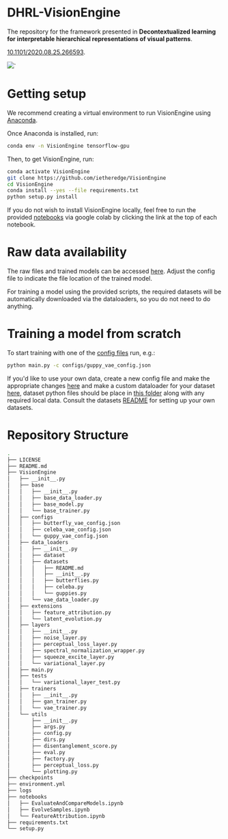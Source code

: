 # DHRL-VisionEngine

The repository for the framework presented in **Decontextualized learning for interpretable hierarchical representations of visual patterns**. 

[10.1101/2020.08.25.266593](https://www.biorxiv.org/content/10.1101/2020.08.25.266593v1).


![](../assets/Overview.png?raw=true)`

# Getting setup
We recommend creating a virtual environment to run VisionEngine using [Anaconda](https://docs.anaconda.com/anaconda/user-guide/getting-started/?gclid=EAIaIQobChMIi5mM5-Hd5wIVhsjeCh1B_AheEAAYASAAEgJ-8PD_BwE).

Once Anaconda is installed, run:
```bash
conda env -n VisionEngine tensorflow-gpu
```
Then, to get VisionEngine, run: 
```bash
conda activate VisionEngine
git clone https://github.com/ietheredge/VisionEngine
cd VisionEngine
conda install --yes --file requirements.txt
python setup.py install
```
If you do not wish to install VisionEngine locally, feel free to run the provided [notebooks](https://github.com/ietheredge/VisionEngine/tree/master/notebooks) via google colab by clicking the link at the top of each notebook.

# Raw data availability
The raw files and trained models can be accessed [here](https://owncloud.gwdg.de/index.php/s/u6RQq20x1MHePl3). Adjust the config file to indicate the file location of the trained model. 

For training a model using the provided scripts, the required datasets will be automatically downloaded via the dataloaders, so you do not need to do anything.

# Training a model from scratch
To start training with one of the [config files](https://github.com/ietheredge/VisionEngine/tree/master/VisionEngine/configs) run, e.g.: 
```bash
python main.py -c configs/guppy_vae_config.json
```
If you'd like to use your own data, create a new config file and make the appropriate changes [here](https://github.com/ietheredge/VisionEngine/tree/master/VisionEngine/configs) and make a custom dataloader for your dataset [here](https://github.com/ietheredge/VisionEngine/tree/master/VisionEngine/data_loaders), dataset python files should be place in [this folder](https://github.com/ietheredge/VisionEngine/tree/master/VisionEngine/data_loaders/datasets) along with any required local data. Consult the datasets [README](https://github.com/ietheredge/VisionEngine/tree/master/VisionEngine/data_loaders/datasets/README.md) for setting up your own datasets. 

# Repository Structure
```bash
.
├── LICENSE
├── README.md
├── VisionEngine
│   ├── __init__.py
│   ├── base
│   │   ├── __init__.py
│   │   ├── base_data_loader.py
│   │   ├── base_model.py
│   │   └── base_trainer.py
│   ├── configs
│   │   ├── butterfly_vae_config.json
│   │   ├── celeba_vae_config.json
│   │   └── guppy_vae_config.json
│   ├── data_loaders
│   │   ├── __init__.py
│   │   ├── dataset
│   │   ├── datasets
│   │   │   ├── README.md
│   │   │   ├── __init__.py
│   │   │   ├── butterflies.py
│   │   │   ├── celeba.py
│   │   │   └── guppies.py
│   │   └── vae_data_loader.py
│   ├── extensions
│   │   ├── feature_attribution.py
│   │   └── latent_evolution.py
│   ├── layers
│   │   ├── __init__.py
│   │   ├── noise_layer.py
│   │   ├── perceptual_loss_layer.py
│   │   ├── spectral_normalization_wrapper.py
│   │   ├── squeeze_excite_layer.py
│   │   └── variational_layer.py
│   ├── main.py
│   ├── tests
│   │   └── variational_layer_test.py
│   ├── trainers
│   │   ├── __init__.py
│   │   ├── gan_trainer.py
│   │   └── vae_trainer.py
│   └── utils
│       ├── __init__.py
│       ├── args.py
│       ├── config.py
│       ├── dirs.py
│       ├── disentanglement_score.py
│       ├── eval.py
│       ├── factory.py
│       ├── perceptual_loss.py
│       └── plotting.py
├── checkpoints
├── environment.yml
├── logs
├── notebooks
│   ├── EvaluateAndCompareModels.ipynb
│   ├── EvolveSamples.ipynb
│   └── FeatureAttribution.ipynb
├── requirements.txt
└── setup.py
```
